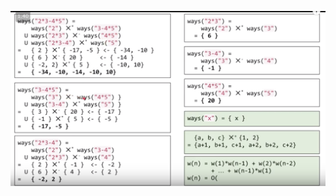 
![笛卡尔积](https://github.com/christyren/LeetCode/blob/master/img/241.%20Different%20Ways%20to%20Add%20Parentheses%20.png)
